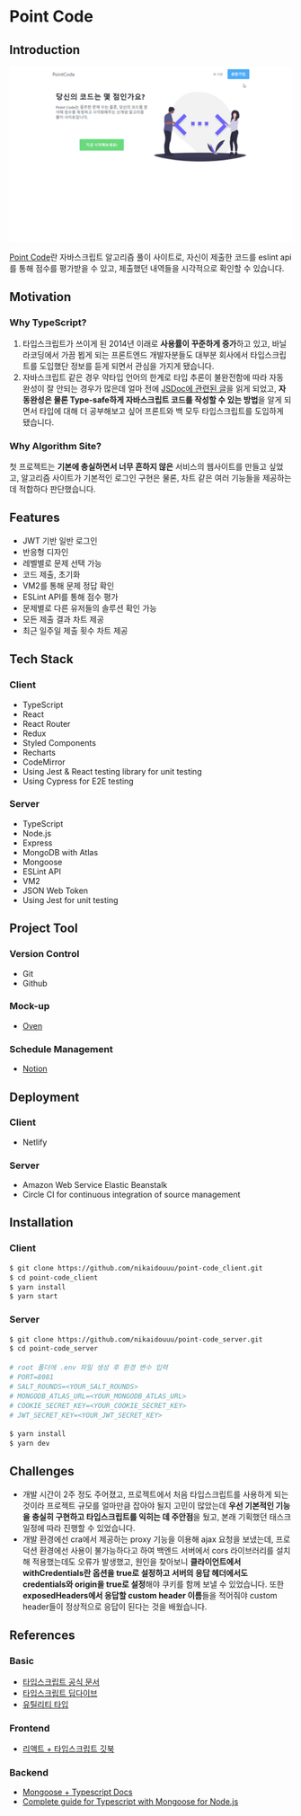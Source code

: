 # Point Code

## Introduction
![Point Code GIF](./Point_Code.gif)

[Point Code](https://www.pointcode.site/)란 자바스크립트 알고리즘 풀이 사이트로, 자신이 제출한 코드를 eslint api를 통해 점수를 평가받을 수 있고, 제출했던 내역들을 시각적으로 확인할 수 있습니다.

## Motivation

### Why TypeScript?
1. 타입스크립트가 쓰이게 된 2014년 이래로 **사용률이 꾸준하게 증가**하고 있고, 바닐라코딩에서 가끔 뵙게 되는 프론트엔드 개발자분들도 대부분 회사에서 타입스크립트를 도입했단 정보를 듣게 되면서 관심을 가지게 됐습니다.
2. 자바스크립트 같은 경우 약타입 언어의 한계로 타입 추론이 불완전함에 따라 자동 완성이 잘 안되는 경우가 많은데 얼마 전에 [JSDoc에 관련된 글](https://medium.com/@trukrs/type-safe-javascript-with-jsdoc-7a2a63209b76)을 읽게 되었고, **자동완성은 물론 Type-safe하게 자바스크립트 코드를 작성할 수 있는 방법**을 알게 되면서 타입에 대해 더 공부해보고 싶어 프론트와 백 모두 타입스크립트를 도입하게 됐습니다.

### Why Algorithm Site?
첫 프로젝트는 **기본에 충실하면서 너무 흔하지 않은** 서비스의 웹사이트를 만들고 싶었고, 알고리즘 사이트가 기본적인 로그인 구현은 물론, 차트 같은 여러 기능들을 제공하는데 적합하다 판단했습니다.

## Features
- JWT 기반 일반 로그인
- 반응형 디자인
- 레벨별로 문제 선택 가능
- 코드 제출, 초기화
- VM2를 통해 문제 정답 확인
- ESLint API를 통해 점수 평가
- 문제별로 다른 유저들의 솔루션 확인 가능
- 모든 제출 결과 차트 제공
- 최근 일주일 제출 횟수 차트 제공

## Tech Stack

### Client
- TypeScript
- React
- React Router
- Redux
- Styled Components 
- Recharts
- CodeMirror
- Using Jest & React testing library for unit testing 
- Using Cypress for E2E testing

### Server
- TypeScript
- Node.js
- Express
- MongoDB with Atlas
- Mongoose
- ESLint API
- VM2
- JSON Web Token
- Using Jest for unit testing 

## Project Tool

### Version Control
- Git
- Github
 
### Mock-up
- [Oven](https://ovenapp.io/project/IeMjidGl2AdTSRj7qfU2Zmkp2JrMeejv#vH8eh)

### Schedule Management
- [Notion](https://www.notion.so/212d685dbeed435ab8a7a2f23689e93b?v=1ebb01a701944bb0968ee286febbc37c)

## Deployment

### Client
- Netlify

### Server
- Amazon Web Service Elastic Beanstalk
- Circle CI for continuous integration of source management

## Installation

### Client
```sh
$ git clone https://github.com/nikaidouuu/point-code_client.git
$ cd point-code_client
$ yarn install
$ yarn start
```

### Server
```sh
$ git clone https://github.com/nikaidouuu/point-code_server.git
$ cd point-code_server

# root 폴더에 .env 파일 생성 후 환경 변수 입력 
# PORT=8081
# SALT_ROUNDS=<YOUR_SALT_ROUNDS>
# MONGODB_ATLAS_URL=<YOUR_MONGODB_ATLAS_URL>
# COOKIE_SECRET_KEY=<YOUR_COOKIE_SECRET_KEY>
# JWT_SECRET_KEY=<YOUR_JWT_SECRET_KEY>

$ yarn install
$ yarn dev
```

## Challenges
- 개발 시간이 2주 정도 주어졌고, 프로젝트에서 처음 타입스크립트를 사용하게 되는 것이라 프로젝트 규모를 얼마만큼 잡아야 될지 고민이 많았는데 **우선 기본적인 기능을 충실히 구현하고 타입스크립트를 익히는 데 주안점**을 뒀고, 본래 기획했던 태스크 일정에 따라 진행할 수 있었습니다.
- 개발 환경에선 cra에서 제공하는 proxy 기능을 이용해 ajax 요청을 보냈는데, 프로덕션 환경에선 사용이 불가능하다고 하여 백엔드 서버에서 cors 라이브러리를 설치해 적용했는데도 오류가 발생했고, 원인을 찾아보니 **클라이언트에서 withCredentials란 옵션을 true로 설정하고 서버의 응답 헤더에서도 credentials와 origin을 true로 설정**해야 쿠키를 함께 보낼 수 있었습니다. 또한 **exposedHeaders에서 응답할 custom header 이름**들을 적어줘야 custom header들이 정상적으로 응답이 된다는 것을 배웠습니다.

## References

### Basic
- [타입스크립트 공식 문서](https://typescript-kr.github.io/pages/Basic%20Types.html)
- [타입스크립트 딥다이브](https://typescript-jp.gitbook.io/deep-dive/getting-started)
- [유틸리티 타입](https://medium.com/harrythegreat/typescript-%EC%9C%A0%ED%8B%B8%EB%A6%AC%ED%8B%B0-%ED%81%B4%EB%9E%98%EC%8A%A4-%ED%8C%8C%ED%97%A4%EC%B9%98%EA%B8%B0-7ae8a786fb20)

### Frontend
- [리액트 + 타입스크립트 깃북](https://react.vlpt.us/using-typescript/)
  
### Backend
- [Mongoose + Typescript Docs](https://github.com/DefinitelyTyped/DefinitelyTyped/tree/master/types/mongoose)
- [Complete guide for Typescript with Mongoose for Node.js](https://medium.com/@agentwhs/complete-guide-for-typescript-for-mongoose-for-node-js-8cc0a7e470c1)
